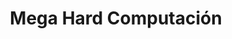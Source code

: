 ---
title: "Mega Hard Computación"
url: /ciudad-autonoma-de-buenos-aires/mega-hard-computacion/
shop: ordenador
---